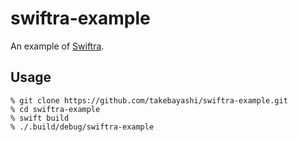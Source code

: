 # swiftra-example

An example of [Swiftra](https://github.com/takebayashi/swiftra).

## Usage

```
% git clone https://github.com/takebayashi/swiftra-example.git
% cd swiftra-example
% swift build
% ./.build/debug/swiftra-example
```
